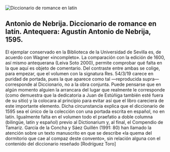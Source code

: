 ![Diccionario de romance en latín](imagenes/54_3_19.jpg)


## Antonio de Nebrija. Diccionario de romance en latín. Antequera: Agustín Antonio de Nebrija, 1595.

El ejemplar conservado en la Biblioteca de la Universidad de Sevilla es, de acuerdo con Wagner «incompleto». La comparación con la edición de
1600, así mismo antequerana (Leiva Soto 2000), permite comprobar qué falta en la que aquí es objeto de comentario. Del contraste entre ambas se colige, para
empezar, que el volumen con la signatura Res. 54/3/19 carece en puridad de portada, pues la que aparece como tal —reproducida supra— corresponde al
Diccionario, no a la obra conjunta. Puede pensarse que en algún momento alguien la arrancara del lugar que realmente le corresponde (como demuestra que la
dedicatoria a Juan de Estúñiga también esté fuera de su sitio) y la colocara al principio para evitar así que el libro careciera de este importante elemento. Dicha circunstancia explica que el diccionario de 1595 sea el único de la colección con una portada escrita en español, no en latín. Igualmente falta en el volumen todo el praefatio a doble columna (bilingüe, latín y español) previo al Dictionarium y, al final, el Compendio de Tamariz. García de la Concha y Sáez Guillén (1991: 80) han llamado la atención sobre un texto manuscrito en que se describe «la quema del dormitorio que cae al compaz deste convento», sin relación alguna con el contenido del diccionario reseñado [Rodríguez Toro]